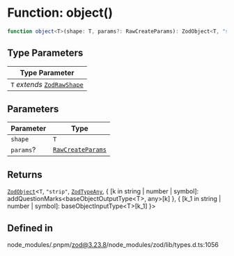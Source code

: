 # Function: object()

```ts
function object<T>(shape: T, params?: RawCreateParams): ZodObject<T, "strip", ZodTypeAny, { [k in string | number | symbol]: addQuestionMarks<baseObjectOutputType<T>, any>[k] }, { [k_1 in string | number | symbol]: baseObjectInputType<T>[k_1] }>
```

## Type Parameters

| Type Parameter |
| ------ |
| `T` *extends* [`ZodRawShape`](../type-aliases/ZodRawShape.md) |

## Parameters

| Parameter | Type |
| ------ | ------ |
| `shape` | `T` |
| `params`? | [`RawCreateParams`](../type-aliases/RawCreateParams.md) |

## Returns

[`ZodObject`](../classes/ZodObject.md)\<`T`, `"strip"`, [`ZodTypeAny`](../type-aliases/ZodTypeAny.md), \{ \[k in string \| number \| symbol\]: addQuestionMarks\<baseObjectOutputType\<T\>, any\>\[k\] \}, \{ \[k\_1 in string \| number \| symbol\]: baseObjectInputType\<T\>\[k\_1\] \}\>

## Defined in

node\_modules/.pnpm/zod@3.23.8/node\_modules/zod/lib/types.d.ts:1056
